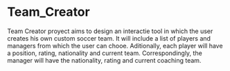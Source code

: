 # Team_Creator

Team Creator proyect aims to design an interactie tool in which the user creates his own custom soccer team. It will include a list of players and managers from which the user can chooe. Aditionally, each player will have a position, rating, nationality and current team. Correspondingly, the manager will have the nationality, rating and current coaching team. 
